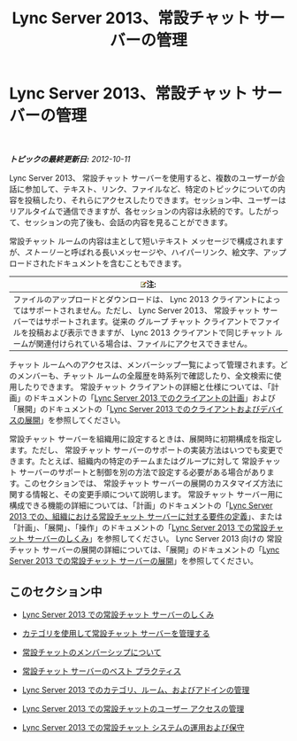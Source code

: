 ﻿---
title: Lync Server 2013、常設チャット サーバーの管理
TOCTitle: Lync Server 2013、常設チャット サーバーの管理
ms:assetid: 82befdc6-5d32-45f1-bfd7-aaedffed1ab8
ms:mtpsurl: https://technet.microsoft.com/ja-jp/library/Gg398657(v=OCS.15)
ms:contentKeyID: 48272689
ms.date: 05/19/2016
mtps_version: v=OCS.15
ms.translationtype: HT
---

# Lync Server 2013、常設チャット サーバーの管理

 

_**トピックの最終更新日:** 2012-10-11_

Lync Server 2013、 常設チャット サーバーを使用すると、複数のユーザーが会話に参加して、テキスト、リンク、ファイルなど、特定のトピックについての内容を投稿したり、それらにアクセスしたりできます。セッション中、ユーザーはリアルタイムで通信できますが、各セッションの内容は永続的です。したがって、セッションの完了後も、会話の内容を見ることができます。

常設チャット ルームの内容は主として短いテキスト メッセージで構成されますが、*ストーリー*と呼ばれる長いメッセージや、ハイパーリンク、絵文字、アップロードされたドキュメントを含むこともできます。

<table>
<thead>
<tr class="header">
<th><img src="images/Gg412781.note(OCS.15).gif" title="note" alt="note" />注:</th>
</tr>
</thead>
<tbody>
<tr class="odd">
<td>ファイルのアップロードとダウンロードは、 Lync 2013 クライアントによってはサポートされません。ただし、 Lync Server 2013、 常設チャット サーバーではサポートされます。従来の グループ チャット クライアントでファイルを投稿および表示できますが、 Lync 2013 クライアントで同じチャット ルームが関連付けられている場合は、ファイルにアクセスできません。</td>
</tr>
</tbody>
</table>


チャット ルームへのアクセスは、メンバーシップ一覧によって管理されます。どのメンバーも、チャット ルームの全履歴を時系列で確認したり、全文検索に使用したりできます。 常設チャット クライアントの詳細と仕様については、「計画」のドキュメントの「[Lync Server 2013 でのクライアントの計画](lync-server-2013-planning-for-clients.md)」および「展開」のドキュメントの「[Lync Server 2013 でのクライアントおよびデバイスの展開](lync-server-2013-deploying-clients-and-devices.md)」を参照してください。

常設チャット サーバーを組織用に設定するときは、展開時に初期構成を指定します。ただし、 常設チャット サーバーのサポートの実装方法はいつでも変更できます。たとえば、組織内の特定のチームまたはグループに対して 常設チャット サーバーのサポートと制御を別の方法で設定する必要がある場合があります。このセクションでは、 常設チャット サーバーの展開のカスタマイズ方法に関する情報と、その変更手順について説明します。 常設チャット サーバー用に構成できる機能の詳細については、「計画」のドキュメントの「[Lync Server 2013 での、組織における常設チャット サーバーに対する要件の定義](lync-server-2013-defining-your-requirements-for-persistent-chat-server.md)」、または「計画」、「展開」、「操作」のドキュメントの「[Lync Server 2013 での常設チャット サーバーのしくみ](lync-server-2013-how-persistent-chat-server-works.md)」を参照してください。 Lync Server 2013 向けの 常設チャット サーバーの展開の詳細については、「展開」のドキュメントの「[Lync Server 2013 での常設チャット サーバーの展開](lync-server-2013-deploying-persistent-chat-server.md)」を参照してください。

## このセクション中

  - [Lync Server 2013 での常設チャット サーバーのしくみ](lync-server-2013-how-persistent-chat-server-works.md)

  - [カテゴリを使用して常設チャット サーバーを管理する](using-categories-to-administer-persistent-chat-server.md)

  - [常設チャットのメンバーシップについて](understanding-persistent-chat-membership.md)

  - [常設チャット サーバーのベスト プラクティス](persistent-chat-server-best-practices.md)

  - [Lync Server 2013 でのカテゴリ、ルーム、およびアドインの管理](lync-server-2013-managing-categories-rooms-and-add-ins.md)

  - [Lync Server 2013 での常設チャットのユーザー アクセスの管理](lync-server-2013-managing-persistent-chat-user-access.md)

  - [Lync Server 2013 での常設チャット システムの運用および保守](lync-server-2013-operating-and-maintaining-the-persistent-chat-system.md)

